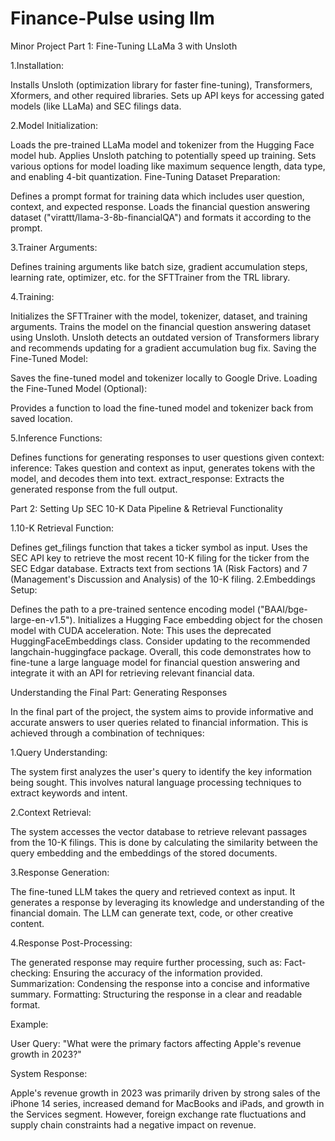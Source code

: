 # Finance-Pulse using llm
Minor Project
Part 1: Fine-Tuning LLaMa 3 with Unsloth

1.Installation:

Installs Unsloth (optimization library for faster fine-tuning), Transformers, Xformers, and other required libraries.
Sets up API keys for accessing gated models (like LLaMa) and SEC filings data.

2.Model Initialization:

Loads the pre-trained LLaMa model and tokenizer from the Hugging Face model hub.
Applies Unsloth patching to potentially speed up training.
Sets various options for model loading like maximum sequence length, data type, and enabling 4-bit quantization.
Fine-Tuning Dataset Preparation:

Defines a prompt format for training data which includes user question, context, and expected response.
Loads the financial question answering dataset ("virattt/llama-3-8b-financialQA") and formats it according to the prompt.

3.Trainer Arguments:

Defines training arguments like batch size, gradient accumulation steps, learning rate, optimizer, etc. for the SFTTrainer from the TRL library.

4.Training:

Initializes the SFTTrainer with the model, tokenizer, dataset, and training arguments.
Trains the model on the financial question answering dataset using Unsloth.
Unsloth detects an outdated version of Transformers library and recommends updating for a gradient accumulation bug fix.
Saving the Fine-Tuned Model:

Saves the fine-tuned model and tokenizer locally to Google Drive.
Loading the Fine-Tuned Model (Optional):

Provides a function to load the fine-tuned model and tokenizer back from saved location.

5.Inference Functions:

Defines functions for generating responses to user questions given context:
inference: Takes question and context as input, generates tokens with the model, and decodes them into text.
extract_response: Extracts the generated response from the full output.

Part 2: Setting Up SEC 10-K Data Pipeline & Retrieval Functionality

1.10-K Retrieval Function:

Defines get_filings function that takes a ticker symbol as input.
Uses the SEC API key to retrieve the most recent 10-K filing for the ticker from the SEC Edgar database.
Extracts text from sections 1A (Risk Factors) and 7 (Management's Discussion and Analysis) of the 10-K filing.
2.Embeddings Setup:

Defines the path to a pre-trained sentence encoding model ("BAAI/bge-large-en-v1.5").
Initializes a Hugging Face embedding object for the chosen model with CUDA acceleration. Note: This uses the deprecated HuggingFaceEmbeddings class. Consider updating to the recommended langchain-huggingface package.
Overall, this code demonstrates how to fine-tune a large language model for financial question answering and integrate it with an API for retrieving relevant financial data.

Understanding the Final Part: Generating Responses

In the final part of the project, the system aims to provide informative and accurate answers to user queries related to financial information. This is achieved through a combination of techniques:

1.Query Understanding:

The system first analyzes the user's query to identify the key information being sought.
This involves natural language processing techniques to extract keywords and intent.

2.Context Retrieval:

The system accesses the vector database to retrieve relevant passages from the 10-K filings.
This is done by calculating the similarity between the query embedding and the embeddings of the stored documents.

3.Response Generation:

The fine-tuned LLM takes the query and retrieved context as input.
It generates a response by leveraging its knowledge and understanding of the financial domain.
The LLM can generate text, code, or other creative content.

4.Response Post-Processing:

The generated response may require further processing, such as:
Fact-checking: Ensuring the accuracy of the information provided.
Summarization: Condensing the response into a concise and informative summary.
Formatting: Structuring the response in a clear and readable format.

Example:

User Query: "What were the primary factors affecting Apple's revenue growth in 2023?"

System Response:

Apple's revenue growth in 2023 was primarily driven by strong sales of the iPhone 14 series, increased demand for MacBooks and iPads, and growth in the Services segment. However, foreign exchange rate fluctuations and supply chain constraints had a negative impact on revenue.
